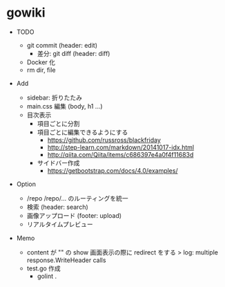 # gowiki

* TODO
  * git commit (header: edit)
    * 差分: git diff (header: diff)
  * Docker 化
  * rm dir, file

* Add
  * sidebar: 折りたたみ
  * main.css 編集 (body, h1 ...)
  * 目次表示
    * 項目ごとに分割
    * 項目ごとに編集できるようにする
      * https://github.com/russross/blackfriday
      * http://step-learn.com/markdown/20141017-idx.html
      * http://qiita.com/Qiita/items/c686397e4a0f4f11683d
    * サイドバー作成
      * https://getbootstrap.com/docs/4.0/examples/

* Option
  * /repo /repo/... のルーティングを統一
  * 検索 (header: search)
  * 画像アップロード (footer: upload)
  * リアルタイムプレビュー 


* Memo
  * content が "" の show 画面表示の際に redirect をする > log: multiple response.WriteHeader calls
  * test.go 作成
    * golint .
